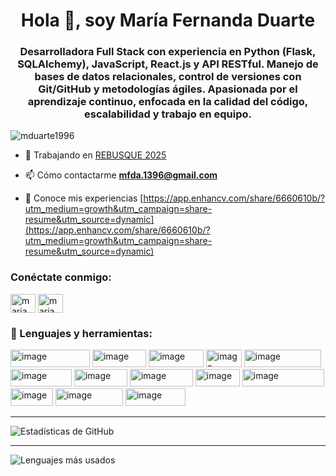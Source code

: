 <h1 align="center">Hola 👋, soy María Fernanda Duarte</h1>
<h3 align="center">Desarrolladora Full Stack con experiencia en Python (Flask, SQLAlchemy), JavaScript, React.js y API RESTful. Manejo de bases de datos relacionales, control de versiones con Git/GitHub y metodologías ágiles. Apasionada por el aprendizaje continuo, enfocada en la calidad del código, escalabilidad y trabajo en equipo.</h3>

<p align="left"> <img src="https://komarev.com/ghpvc/?username=mduarte1996&label=Profile%20views&color=0e75b6&style=flat" alt="mduarte1996" /> </p>

- 🔭 Trabajando en [REBUSQUE 2025](https://github.com/rebusque2025/rebusque2025)

- 📫 Cómo contactarme **mfda.1396@gmail.com**

- 📄 Conoce mis experiencias [https://app.enhancv.com/share/6660610b/?utm_medium=growth&utm_campaign=share-resume&utm_source=dynamic](https://app.enhancv.com/share/6660610b/?utm_medium=growth&utm_campaign=share-resume&utm_source=dynamic)

<h3 align="left">Conéctate conmigo:</h3>
<p align="left">
<a href="https://linkedin.com/in/maria fernanda duarte" target="blank"><img align="center" src="https://raw.githubusercontent.com/rahuldkjain/github-profile-readme-generator/master/src/images/icons/Social/linked-in-alt.svg" alt="maria fernanda duarte" height="30" width="40" /></a>
<a href="https://fb.com/maria fernanda duarte" target="blank"><img align="center" src="https://raw.githubusercontent.com/rahuldkjain/github-profile-readme-generator/master/src/images/icons/Social/facebook.svg" alt="maria fernanda duarte" height="30" width="40" /></a>  
</p>

<h3 align="left"> 🚀 Lenguajes y herramientas:</h3>
<img width="127" height="28" alt="image" src="https://github.com/user-attachments/assets/ced4ca94-7c9c-4b28-a833-ee70a1bede97" />
<img width="86" height="28" alt="image" src="https://github.com/user-attachments/assets/fcca3648-6f99-4f2f-ba9e-a5df1f55bb7a" />
<img width="88" height="28" alt="image" src="https://github.com/user-attachments/assets/745186d7-5885-4c5e-8702-8da39ef54874" />
<img width="57" height="28" alt="image" src="https://github.com/user-attachments/assets/4c45d468-4050-4bf6-93de-792c3a8b0eb5" />
<img width="123" height="28" alt="image" src="https://github.com/user-attachments/assets/e27e241d-31d2-4142-a6ad-bd4032b7fb1c" />
<img width="98" height="28" alt="image" src="https://github.com/user-attachments/assets/d2797e34-3621-4870-b6ea-7dbb642dfda6" />
<img width="85" height="28" alt="image" src="https://github.com/user-attachments/assets/0b38475f-7ed3-40e1-baf9-76d04fd7fc29" />
<img width="101" height="28" alt="image" src="https://github.com/user-attachments/assets/d0cc70da-cf61-4d2e-8235-885b066023b6" />
<img width="71" height="28" alt="image" src="https://github.com/user-attachments/assets/4e1a50a5-b696-411e-8ca0-c9a67adf31d8" />
<img width="131" height="28" alt="image" src="https://github.com/user-attachments/assets/28e18533-ee8e-474f-afb4-6655b7642327" />
<img width="68" height="28" alt="image" src="https://github.com/user-attachments/assets/caddc6df-33a2-479f-bfe7-d973b4e3c34d" />
<img width="108" height="28" alt="image" src="https://github.com/user-attachments/assets/12dfa402-9b69-4174-988d-ef05907b0b89" />
<img width="96" height="28" alt="image" src="https://github.com/user-attachments/assets/9be69d56-4861-4ced-b6be-77bd612d8687" />

---

![Estadísticas de GitHub](https://github-readme-stats.vercel.app/api?username=mduarte1996&show_icons=true&theme=radical)

---

![Lenguajes más usados](https://github-readme-stats.vercel.app/api/top-langs/?username=TU_USUARIO&layout=compact&theme=radical)




















<!--
**mduarte1996/mduarte1996** is a ✨ _special_ ✨ repository because its `README.md` (this file) appears on your GitHub profile.

Here are some ideas to get you started:

- 🔭 I’m currently working on ...
- 🌱 I’m currently learning ...
- 👯 I’m looking to collaborate on ...
- 🤔 I’m looking for help with ...
- 💬 Ask me about ...
- 📫 How to reach me: ...
- 😄 Pronouns: ...
- ⚡ Fun fact: ...
-->
